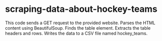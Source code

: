 # scraping-data-about-hockey-teams
This code sends a GET request to the provided website.
Parses the HTML content using BeautifulSoup.
Finds the table element.
Extracts the table headers and rows.
Writes the data to a CSV file named hockey_teams.
